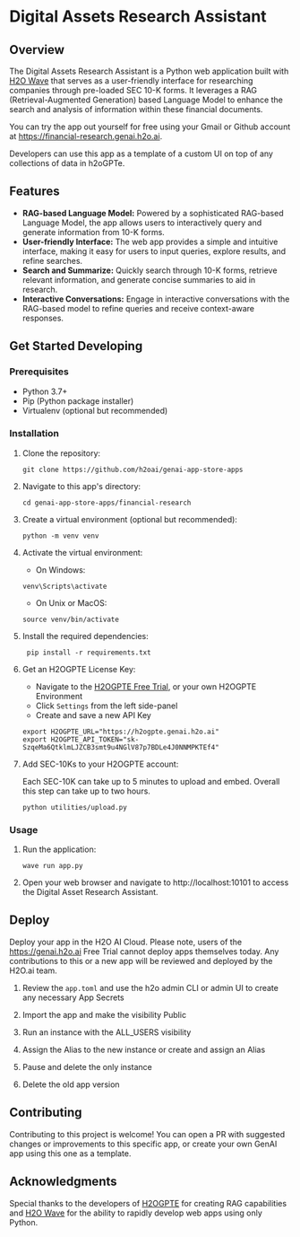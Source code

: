 # Digital Assets Research Assistant

## Overview
The Digital Assets Research Assistant is a Python web application built 
with [H2O Wave](https://wave.h2o.ai) that serves as a user-friendly interface for 
researching companies through pre-loaded SEC 10-K forms. It 
leverages a RAG (Retrieval-Augmented Generation) based Language Model 
to enhance the search and analysis of information within these financial 
documents.

You can try the app out yourself for free using your Gmail or Github account at 
https://financial-research.genai.h2o.ai. 

Developers can use this app as a template of a custom UI on top of any collections 
of data in h2oGPTe.

## Features
* **RAG-based Language Model:** Powered by a sophisticated RAG-based Language Model, 
the app allows users to interactively query and generate information from 10-K forms.
* **User-friendly Interface:** The web app provides a simple and intuitive interface, 
making it easy for users to input queries, explore results, and refine searches.
* **Search and Summarize:** Quickly search through 10-K forms, retrieve relevant 
information, and generate concise summaries to aid in research.
* **Interactive Conversations:** Engage in interactive conversations with the 
RAG-based model to refine queries and receive context-aware responses.

## Get Started Developing

### Prerequisites
* Python 3.7+ 
* Pip (Python package installer)
* Virtualenv (optional but recommended)

### Installation
1. Clone the repository:
    ```shell script
    git clone https://github.com/h2oai/genai-app-store-apps
    ```

2. Navigate to this app's directory:
    ```shell script
    cd genai-app-store-apps/financial-research
    ```
   
3. Create a virtual environment (optional but recommended):
    ```shell script
    python -m venv venv
    ```
4. Activate the virtual environment:
    * On Windows:
    ```shell script
    venv\Scripts\activate
    ```
    * On Unix or MacOS:
    ```shell script
    source venv/bin/activate
    ```
5. Install the required dependencies:
   ```shell script
    pip install -r requirements.txt
    ```

6. Get an H2OGPTE License Key:
    * Navigate to the [H2OGPTE Free Trial](https://h2ogpte.genai.h2o.ai), or your own 
    H2OGPTE Environment
    * Click `Settings` from the left side-panel
    * Create and save a new API Key
    ```shell script
    export H2OGPTE_URL="https://h2ogpte.genai.h2o.ai"
    export H2OGPTE_API_TOKEN="sk-SzqeMa6QtklmLJZCB3smt9u4NGlV87p7BDLe4J0NNMPKTEf4"
    ```
   
7. Add SEC-10Ks to your H2OGPTE account:

    Each SEC-10K can take up to 5 minutes to upload and embed. Overall this step can 
    take up to two hours. 
    ```shell script
    python utilities/upload.py 
    ```
   
### Usage

1. Run the application:
    ```
    wave run app.py
    ```
2. Open your web browser and navigate to http://localhost:10101 to access the 
Digital Asset Research Assistant.

## Deploy

Deploy your app in the H2O AI Cloud. Please note, users of the https://genai.h2o.ai 
Free Trial cannot deploy apps themselves today. Any contributions to this or a new app 
will be reviewed and deployed by the H2O.ai team.

1. Review the `app.toml` and use the h2o admin CLI or admin UI to create any 
necessary App Secrets

2. Import the app and make the visibility Public

3. Run an instance with the ALL_USERS visibility

4. Assign the Alias to the new instance or create and assign an Alias

5. Pause and delete the only instance

6. Delete the old app version

## Contributing
Contributing to this project is welcome! You can open a PR with suggested changes or 
improvements to this specific app, or create your own GenAI app using this one as a 
template.

## Acknowledgments

Special thanks to the developers of 
[H2OGPTE](https://h2o.ai/platform/enterprise-h2ogpte/) for creating RAG capabilities 
and [H2O Wave](https://wave.h2o.ai) for the ability to rapidly develop web apps using 
only Python.

